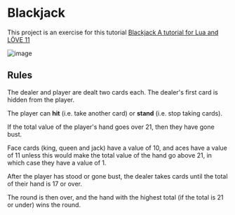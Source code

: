 # Blackjack

This project is an exercise for this tutorial [Blackjack A tutorial for Lua and LÖVE 11](https://berbasoft.com/simplegametutorials/love/blackjack/)

![image](https://github.com/user-attachments/assets/2004d147-bb63-4e81-ae7f-44a257a855a2)

## Rules

The dealer and player are dealt two cards each. The dealer's first card is hidden from the player.

The player can **hit** (i.e. take another card) or **stand** (i.e. stop taking cards).

If the total value of the player's hand goes over 21, then they have gone bust.

Face cards (king, queen and jack) have a value of 10, and aces have a value of 11 unless this would make the total value of the hand go above 21, in which case they have a value of 1.

After the player has stood or gone bust, the dealer takes cards until the total of their hand is 17 or over.

The round is then over, and the hand with the highest total (if the total is 21 or under) wins the round.
